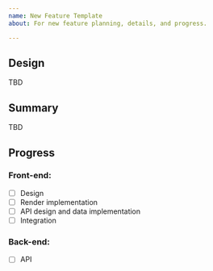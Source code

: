 ```yaml
---
name: New Feature Template
about: For new feature planning, details, and progress.

---
```


## Design
TBD

## Summary
TBD

## Progress
### Front-end:
- [ ] Design
- [ ] Render implementation
- [ ] API design and data implementation
- [ ] Integration

### Back-end:
- [ ] API
